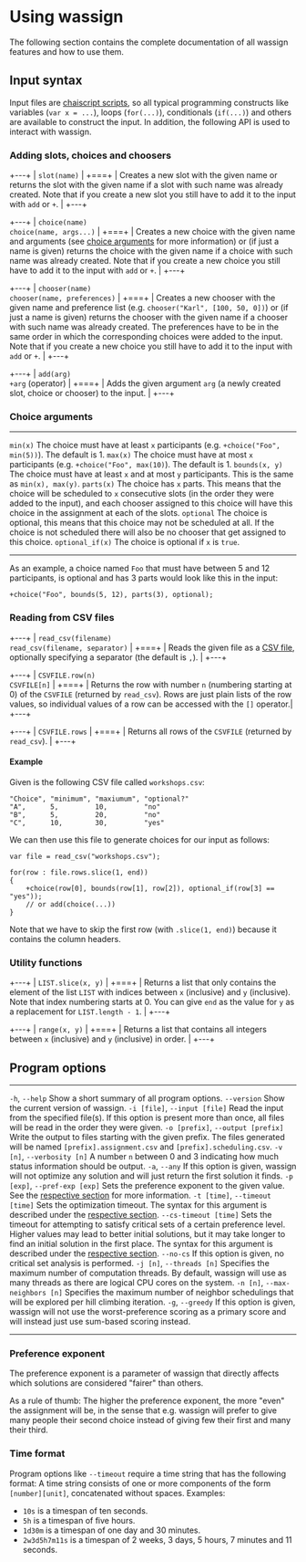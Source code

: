 # Using wassign

The following section contains the complete documentation of all wassign features and how to use them.

## Input syntax

Input files are [chaiscript scripts](http://chaiscript.com/), so all typical programming constructs like variables (`var x = ...`), loops (`for(...)`), conditionals (`if(...)`) and others are available to construct the input. In addition, the following API is used to interact with wassign.

### Adding slots, choices and choosers

+---+
| `slot(name)` |
+===+
| Creates a new slot with the given name or returns the slot with the given name if a slot with such name was already created. Note that if you create a new slot you still have to add it to the input with `add` or `+`. |
+---+ 

+---+
| `choice(name)`<br>`choice(name, args...)` |
+===+
| Creates a new choice with the given name and arguments (see [choice arguments](#choice-arguments) for more information) or (if just a name is given) returns the choice with the given name if a choice with such name was already created. Note that if you create a new choice you still have to add it to the input with `add` or `+`. |
+---+ 

+---+
| `chooser(name)`<br>`chooser(name, preferences)` |
+===+
| Creates a new chooser with the given name and preference list (e.g. `chooser("Karl", [100, 50, 0])`) or (if just a name is given) returns the chooser with the given name if a chooser with such name was already created. The preferences have to be in the same order in which the corresponding choices were added to the input. Note that if you create a new choice you still have to add it to the input with `add` or `+`. |
+---+ 

+---+
| `add(arg)`<br>`+arg` (operator) |
+===+
| Adds the given argument `arg` (a newly created slot, choice or chooser) to the input. |
+---+ 

### Choice arguments

---------------- ---
`min(x)`         The choice must have at least `x` participants (e.g. `+choice("Foo", min(5))`). The default is 1.
`max(x)`         The choice must have at most `x` participants (e.g. `+choice("Foo", max(10)`). The default is 1.
`bounds(x, y)`   The choice must have at least `x` and at most `y` participants. This is the same as `min(x), max(y)`.
`parts(x)`       The choice has `x` parts. This means that the choice will be scheduled to `x` consecutive slots (in the order they were added to the input), and each chooser assigned to this choice will have this choice in the assignment at each of the slots.
`optional`       The choice is optional, this means that this choice may not be scheduled at all. If the choice is not scheduled there will also be no chooser that get assigned to this choice.
`optional_if(x)` The choice is optional if `x` is `true`.
---------------- ---

As an example, a choice named `Foo` that must have between 5 and 12 participants, is optional and has 3 parts would look like this in the input:

```
+choice("Foo", bounds(5, 12), parts(3), optional);
```

### Reading from CSV files

+---+
| `read_csv(filename)`<br>`read_csv(filename, separator)` |
+===+
| Reads the given file as a [CSV file](https://en.wikipedia.org/wiki/Comma-separated_values), optionally specifying a separator (the default is `,`). |
+---+ 

+---+
| `CSVFILE.row(n)`<br>`CSVFILE[n]` |
+===+
| Returns the row with number `n` (numbering starting at 0) of the `CSVFILE` (returned by `read_csv`). Rows are just plain lists of the row values, so individual values of a row can be accessed with the `[]` operator.|
+---+ 

+---+
| `CSVFILE.rows` |
+===+
| Returns all rows of the `CSVFILE` (returned by `read_csv`). |
+---+

#### Example

Given is the following CSV file called `workshops.csv`:

```
"Choice", "minimum", "maxiumum", "optional?"
"A",      5,         10,         "no"
"B",      5,         20,         "no"
"C",      10,        30,         "yes"
```

We can then use this file to generate choices for our input as follows:

```
var file = read_csv("workshops.csv");

for(row : file.rows.slice(1, end))
{
    +choice(row[0], bounds(row[1], row[2]), optional_if(row[3] == "yes"));
    // or add(choice(...))
}
```

Note that we have to skip the first row (with `.slice(1, end)`) because it contains the column headers.

### Utility functions

+---+
| `LIST.slice(x, y)` |
+===+
| Returns a list that only contains the element of the list `LIST` with indices between `x` (inclusive) and `y` (inclusive). Note that index numbering starts at 0. You can give `end` as the value for `y` as a replacement for `LIST.length - 1`. |
+---+

+---+
| `range(x, y)` |
+===+
| Returns a list that contains all integers between `x` (inclusive) and `y` (inclusive) in order. |
+---+

## Program options

----------------------------------- ---
`-h`, `--help`                      Show a short summary of all program options.
`--version`                         Show the current version of wassign.
`-i [file]`, `--input [file]`       Read the input from the specified file(s). If this option is present more than once, all files will be read in the order they were given.
`-o [prefix]`, `--output [prefix]`  Write the output to files starting with the given prefix. The files generated will be named `[prefix].assignment.csv` and `[prefix].scheduling.csv`.
`-v [n]`, `--verbosity [n]`         A number `n` between 0 and 3 indicating how much status information should be output.
`-a`, `--any`                       If this option is given, wassign will not optimize any solution and will just return the first solution it finds.
`-p [exp]`, `--pref-exp [exp]`      Sets the preference exponent to the given value. See the [respective section](#preference-exponent) for more information.
`-t [time]`, `--timeout [time]`     Sets the optimization timeout. The syntax for this argument is described under the [respective section](#time-format).
`--cs-timeout [time]`               Sets the timeout for attempting to satisfy critical sets of a certain preference level. Higher values may lead to better initial solutions, but it may take longer to find an initial solution in the first place. The syntax for this argument is described under the [respective section](#time-format).
`--no-cs`                           If this option is given, no critical set analysis is performed.
`-j [n]`, `--threads [n]`           Specifies the maximum number of computation threads. By default, wassign will use as many threads as there are logical CPU cores on the system.
`-n [n]`, `--max-neighbors [n]`     Specifies the maximum number of neighbor schedulings that will be explored per hill climbing iteration.
`-g`, `--greedy`                    If this option is given, wassign will not use the worst-preference scoring as a primary score and will instead just use sum-based scoring instead.
----------------------------------- ---

### Preference exponent 

The preference exponent is a parameter of wassign that directly affects which solutions are considered "fairer" than others.

As a rule of thumb: The higher the preference exponent, the more "even" the assignment will be, in the sense that e.g. wassign will prefer to give many people their second choice instead of giving few their first and many their third.

### Time format

Program options like `--timeout` require a time string that has the following format: A time string consists of one or more components of the form `[number][unit]`, concatenated without spaces. Examples:

 - `10s` is a timespan of ten seconds.
 - `5h` is a timespan of five hours.
 - `1d30m` is a timespan of one day and 30 minutes.
 - `2w3d5h7m11s` is a timespan of 2 weeks, 3 days, 5 hours, 7 minutes and 11 seconds.
